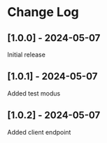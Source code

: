# Change Log

## [1.0.0] - 2024-05-07

Initial release

## [1.0.1] - 2024-05-07

Added test modus

## [1.0.2] - 2024-05-07

Added client endpoint
